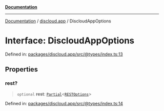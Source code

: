 [**Documentation**](../../README.md)

***

[Documentation](../../packages.md) / [discloud.app](../README.md) / DiscloudAppOptions

# Interface: DiscloudAppOptions

Defined in: [packages/discloud.app/src/@types/index.ts:13](https://github.com/discloud/discloud.app/blob/ff86a7704bdfa4b9011141068419f0a48ab50b8b/packages/discloud.app/src/@types/index.ts#L13)

## Properties

### rest?

> `optional` **rest**: [`Partial`](https://www.typescriptlang.org/docs/handbook/utility-types.html#partialtype)\<[`RESTOptions`](RESTOptions.md)\>

Defined in: [packages/discloud.app/src/@types/index.ts:14](https://github.com/discloud/discloud.app/blob/ff86a7704bdfa4b9011141068419f0a48ab50b8b/packages/discloud.app/src/@types/index.ts#L14)

